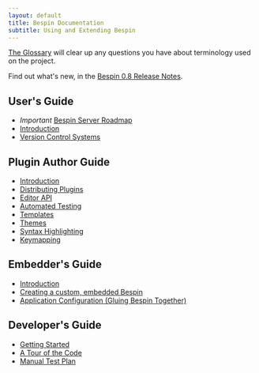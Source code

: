 ```yaml
---
layout: default
title: Bespin Documentation
subtitle: Using and Extending Bespin
---
```


[The Glossary](glossary.html) will clear up any questions you have about terminology used on the project.

Find out what's new, in the
[Bespin 0.8 Release Notes](releases/notes08.html).

User's Guide
------------

* *Important* [Bespin Server Roadmap](userguide/server_roadmap.html)
* [Introduction](userguide/index.html)
* [Version Control Systems](userguide/vcs.html)

Plugin Author Guide
-------------------

* [Introduction](pluginguide/index.html)
* [Distributing Plugins](pluginguide/distributing.html)
* [Editor API](pluginguide/editorapi.html)
* [Automated Testing](pluginguide/testing.html)
* [Templates](pluginguide/template.html)
* [Themes](pluginguide/theme.html)
* [Syntax Highlighting](pluginguide/syntax.html)
* [Keymapping](pluginguide/keymapping.html)

Embedder's Guide
----------------

* [Introduction](embedding/index.html)
* [Creating a custom, embedded Bespin](embedding/building.html)
* [Application Configuration (Gluing Bespin Together)](embedding/appconfig.html)


Developer's Guide
-----------------

* [Getting Started](devguide/index.html)
* [A Tour of the Code](devguide/tour.html)
* [Manual Test Plan](devguide/testplan.html)

[1]: https://wiki.mozilla.org/Bespin "The Bespin Wiki"
